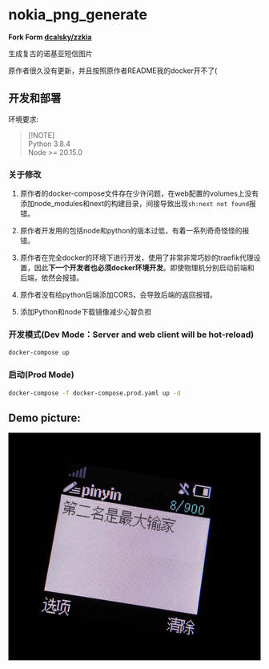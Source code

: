 # nokia_png_generate 

**Fork Form [dcalsky/zzkia](https://github.com/dcalsky/zzkia)**

生成复古的诺基亚短信图片

原作者很久没有更新，并且按照原作者README我的docker开不了(

## 开发和部署

环境要求:
> [!NOTE]\
> Python 3.8.4\
> Node >= 20.15.0

### 关于修改

1. 原作者的docker-compose文件存在少许问题，在web配置的volumes上没有添加node_modules和next的构建目录，间接导致出现`sh:next not found`报错。  

2. 原作者开发用的包括node和python的版本过低，有着一系列奇奇怪怪的报错。  

3. 原作者在完全docker的环境下进行开发，使用了非常非常巧妙的traefik代理设置，因此**下一个开发者也必须docker环境开发**。即使物理机分别启动前端和后端，依然会报错。

4. 原作者没有给python后端添加CORS，会导致后端的返回报错。

5. 添加Python和node下载镜像减少心智负担

### 开发模式(Dev Mode：Server and web client will be hot-reload)

```bash
docker-compose up
```

### 启动(Prod Mode)

```bash
docker-compose -f docker-compose.prod.yaml up -d
```

## Demo picture: 

![](./public/demo.png)
